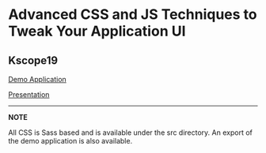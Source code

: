 # Advanced CSS and JS Techniques to Tweak Your Application UI

## Kscope19
[Demo Application](https://askmax.solutions/ords/f?p=10100)

[Presentation](./Advanced%20CSS%20and%20JS%20Techniques%20to%20Tweak%20Your%20Application%20UI.pdf)

---
**NOTE**

All CSS is Sass based and is available under the src directory.
An export of the demo application is also available.